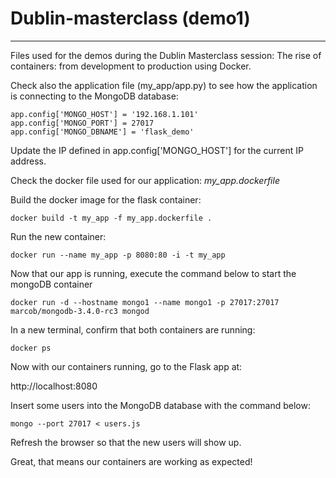 # Dublin-masterclass (demo1)
-----
Files used for the demos during the Dublin Masterclass session: The rise of containers: from development to production using Docker.

Check also the application file (my_app/app.py) to see how the application is connecting to the MongoDB database:

	app.config['MONGO_HOST'] = '192.168.1.101'
	app.config['MONGO_PORT'] = 27017
	app.config['MONGO_DBNAME'] = 'flask_demo'

Update the IP defined in app.config['MONGO_HOST'] for the current IP address.

Check the docker file used for our application: *my_app.dockerfile*
	
Build the docker image for the flask container:

	docker build -t my_app -f my_app.dockerfile .

Run the new container:

	docker run --name my_app -p 8080:80 -i -t my_app

Now that our app is running, execute the command below to start the mongoDB container

	docker run -d --hostname mongo1 --name mongo1 -p 27017:27017 marcob/mongodb-3.4.0-rc3 mongod

In a new terminal, confirm that both containers are running:

	docker ps

Now with our containers running, go to the Flask app at:

http://localhost:8080

Insert some users into the MongoDB database with the command below:

	mongo --port 27017 < users.js

Refresh the browser so that the new users will show up.

Great, that means our containers are working as expected!
